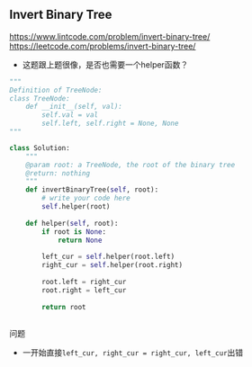 ## Invert Binary Tree
https://www.lintcode.com/problem/invert-binary-tree/
https://leetcode.com/problems/invert-binary-tree/

- 这题跟上题很像，是否也需要一个helper函数？



```py
"""
Definition of TreeNode:
class TreeNode:
    def __init__(self, val):
        self.val = val
        self.left, self.right = None, None
"""

class Solution:
    """
    @param root: a TreeNode, the root of the binary tree
    @return: nothing
    """
    def invertBinaryTree(self, root):
        # write your code here
        self.helper(root)
        
    def helper(self, root):
        if root is None:
            return None
        
        left_cur = self.helper(root.left)
        right_cur = self.helper(root.right)
        
        root.left = right_cur
        root.right = left_cur
        
        return root
        

```

问题
- 一开始直接``left_cur, right_cur = right_cur, left_cur``出错